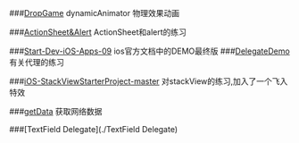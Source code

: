 ###[DropGame](./DropGame)
dynamicAnimator
物理效果动画

###[ActionSheet&Alert](./ActionSheet&Alert)
ActionSheet和alert的练习


###[Start-Dev-iOS-Apps-09](./Start-Dev-iOS-Apps-09)
ios官方文档中的DEMO最终版 
###[DelegateDemo](./DelegaDemo)
有关代理的练习

###[iOS-StackViewStarterProject-master](./iOS-StackViewStarterProject-master)
对stackView的练习,加入了一个飞入特效

###[getData](./getData)
获取网络数据

###[TextField Delegate](./TextField Delegate)

